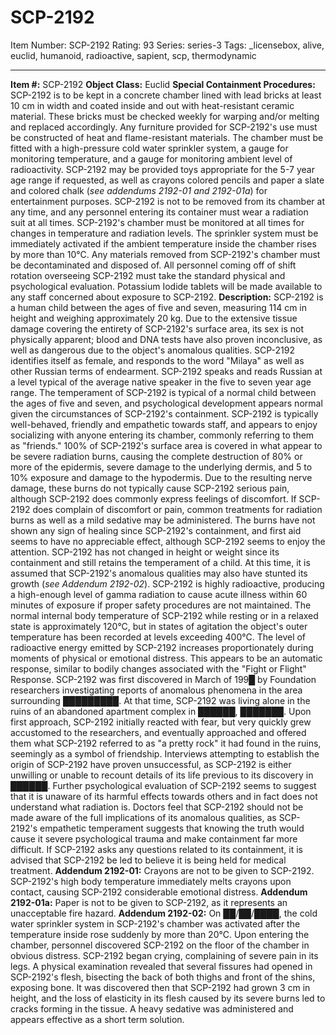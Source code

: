# SCP-2192
Item Number: SCP-2192
Rating: 93
Series: series-3
Tags: _licensebox, alive, euclid, humanoid, radioactive, sapient, scp, thermodynamic

---

**Item #:** SCP-2192
**Object Class:** Euclid
**Special Containment Procedures:** SCP-2192 is to be kept in a concrete chamber lined with lead bricks at least 10 cm in width and coated inside and out with heat-resistant ceramic material. These bricks must be checked weekly for warping and/or melting and replaced accordingly. Any furniture provided for SCP-2192's use must be constructed of heat and flame-resistant materials. The chamber must be fitted with a high-pressure cold water sprinkler system, a gauge for monitoring temperature, and a gauge for monitoring ambient level of radioactivity. SCP-2192 may be provided toys appropriate for the 5-7 year age range if requested, as well as crayons colored pencils and paper a slate and colored chalk (_see addendums 2192-01 and 2192-01a_) for entertainment purposes. SCP-2192 is not to be removed from its chamber at any time, and any personnel entering its container must wear a radiation suit at all times. SCP-2192's chamber must be monitored at all times for changes in temperature and radiation levels. The sprinkler system must be immediately activated if the ambient temperature inside the chamber rises by more than 10°C.
Any materials removed from SCP-2192's chamber must be decontaminated and disposed of.
All personnel coming off of shift rotation overseeing SCP-2192 must take the standard physical and psychological evaluation. Potassium Iodide tablets will be made available to any staff concerned about exposure to SCP-2192.
**Description:** SCP-2192 is a human child between the ages of five and seven, measuring 114 cm in height and weighing approximately 20 kg. Due to the extensive tissue damage covering the entirety of SCP-2192's surface area, its sex is not physically apparent; blood and DNA tests have also proven inconclusive, as well as dangerous due to the object's anomalous qualities. SCP-2192 identifies itself as female, and responds to the word "Milaya" as well as other Russian terms of endearment. SCP-2192 speaks and reads Russian at a level typical of the average native speaker in the five to seven year age range. The temperament of SCP-2192 is typical of a normal child between the ages of five and seven, and psychological development appears normal given the circumstances of SCP-2192's containment. SCP-2192 is typically well-behaved, friendly and empathetic towards staff, and appears to enjoy socializing with anyone entering its chamber, commonly referring to them as "friends."
100% of SCP-2192's surface area is covered in what appear to be severe radiation burns, causing the complete destruction of 80% or more of the epidermis, severe damage to the underlying dermis, and 5 to 10% exposure and damage to the hypodermis. Due to the resulting nerve damage, these burns do not typically cause SCP-2192 serious pain, although SCP-2192 does commonly express feelings of discomfort. If SCP-2192 does complain of discomfort or pain, common treatments for radiation burns as well as a mild sedative may be administered. The burns have not shown any sign of healing since SCP-2192's containment, and first aid seems to have no appreciable effect, although SCP-2192 seems to enjoy the attention. SCP-2192 has not changed in height or weight since its containment and still retains the temperament of a child. At this time, it is assumed that SCP-2192's anomalous qualities may also have stunted its growth (_see Addendum 2192-02_).
SCP-2192 is highly radioactive, producing a high-enough level of gamma radiation to cause acute illness within 60 minutes of exposure if proper safety procedures are not maintained. The normal internal body temperature of SCP-2192 while resting or in a relaxed state is approximately 120°C, but in states of agitation the object's outer temperature has been recorded at levels exceeding 400°C. The level of radioactive energy emitted by SCP-2192 increases proportionately during moments of physical or emotional distress. This appears to be an automatic response, similar to bodily changes associated with the "Fight or Flight" Response.
SCP-2192 was first discovered in March of 199█ by Foundation researchers investigating reports of anomalous phenomena in the area surrounding █████████. At that time, SCP-2192 was living alone in the ruins of an abandoned apartment complex in ██████, ███████. Upon first approach, SCP-2192 initially reacted with fear, but very quickly grew accustomed to the researchers, and eventually approached and offered them what SCP-2192 referred to as "a pretty rock" it had found in the ruins, seemingly as a symbol of friendship.
Interviews attempting to establish the origin of SCP-2192 have proven unsuccessful, as SCP-2192 is either unwilling or unable to recount details of its life previous to its discovery in ██████.
Further psychological evaluation of SCP-2192 seems to suggest that it is unaware of its harmful effects towards others and in fact does not understand what radiation is. Doctors feel that SCP-2192 should not be made aware of the full implications of its anomalous qualities, as SCP-2192's empathetic temperament suggests that knowing the truth would cause it severe psychological trauma and make containment far more difficult. If SCP-2192 asks any questions related to its containment, it is advised that SCP-2192 be led to believe it is being held for medical treatment.
**Addendum 2192-01:** Crayons are not to be given to SCP-2192. SCP-2192's high body temperature immediately melts crayons upon contact, causing SCP-2192 considerable emotional distress.
**Addendum 2192-01a:** Paper is not to be given to SCP-2192, as it represents an unacceptable fire hazard.
**Addendum 2192-02:** On ██/██/████, the cold water sprinkler system in SCP-2192's chamber was activated after the temperature inside rose suddenly by more than 20°C. Upon entering the chamber, personnel discovered SCP-2192 on the floor of the chamber in obvious distress. SCP-2192 began crying, complaining of severe pain in its legs. A physical examination revealed that several fissures had opened in SCP-2192's flesh, bisecting the back of both thighs and front of the shins, exposing bone. It was discovered then that SCP-2192 had grown 3 cm in height, and the loss of elasticity in its flesh caused by its severe burns led to cracks forming in the tissue. A heavy sedative was administered and appears effective as a short term solution.